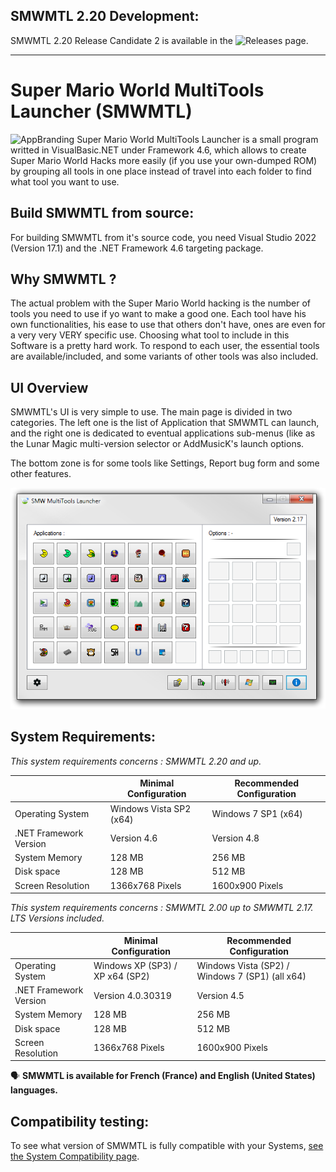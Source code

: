 ## SMWMTL 2.20 Development:
SMWMTL 2.20 Release Candidate 2 is available in the ![Releases](https://github.com/Kiki79250CoC/SMWMTL/releases) page.

---

# Super Mario World MultiTools Launcher (SMWMTL)
![AppBranding](https://github.com/Kiki79250CoC/SMWMTL/blob/543e5caeecbf7b5290c8885f1ad31d8adfbd69a5/Releases/Images/AppBrand/AppBrandLogo_Montr%C3%A9al.png)
Super Mario World MultiTools Launcher is a small program writted in VisualBasic.NET under Framework 4.6, which allows to create Super Mario World Hacks more easily (if you use your own-dumped ROM) by grouping all tools in one place instead of travel into each folder to find what tool you want to use.

## Build SMWMTL from source:
For building SMWMTL from it's source code, you need Visual Studio 2022 (Version 17.1) and the .NET Framework 4.6 targeting package.

## Why SMWMTL ?

The actual problem with the Super Mario World hacking is the number of tools you need to use if yo want to make a good one. Each tool have his own functionalities, his ease to use that others don't have, ones are even for a very very VERY specific use. Choosing what tool to include in this Software is a pretty hard work. To respond to each user, the essential tools are available/included, and some variants of other tools was also included.

## UI Overview

SMWMTL's UI is very simple to use. The main page is divided in two categories.
The left one is the list of Application that SMWMTL can launch, and the right one is dedicated to eventual applications sub-menus (like as the Lunar Magic multi-version selector or AddMusicK's launch options.

The bottom zone is for some tools like Settings, Report bug form and some other features.

![SMWMTL216](https://github.com/Kiki79250CoC/SMWMTL/blob/5cec8c07a7f481aad978b76b3255ca85fc41bfe6/Releases/Images/SMWMTL217.png)

## System Requirements:
_This system requirements concerns : SMWMTL 2.20 and up._

|                         | Minimal Configuration            | Recommended Configuration                       |
| ----------------------- | -------------------------------- | ----------------------------------------------- |
| Operating System        | Windows Vista SP2 (x64)          | Windows 7 SP1 (x64)                             |
| .NET Framework Version  | Version 4.6                      | Version 4.8                                     |
| System Memory           | 128 MB                           | 256 MB                                          |
| Disk space              | 128 MB                           | 512 MB                                          |
| Screen Resolution       | 1366x768 Pixels                  | 1600x900 Pixels                                 |

_This system requirements concerns : SMWMTL 2.00 up to SMWMTL 2.17. LTS Versions included._

|                         | Minimal Configuration            | Recommended Configuration                       |
| ----------------------- | -------------------------------- | ----------------------------------------------- |
| Operating System        | Windows XP (SP3) / XP x64 (SP2)  | Windows Vista (SP2) / Windows 7 (SP1) (all x64) |
| .NET Framework Version  | Version 4.0.30319                | Version 4.5                                     |
| System Memory           | 128 MB                           | 256 MB                                          |
| Disk space              | 128 MB                           | 512 MB                                          |
| Screen Resolution       | 1366x768 Pixels                  | 1600x900 Pixels                                 |

🗣️ **SMWMTL is available for French (France) and English (United States) languages.**

## Compatibility testing:
To see what version of SMWMTL is fully compatible with your Systems, [see the System Compatibility page](../Stable/SystemComp.md).
